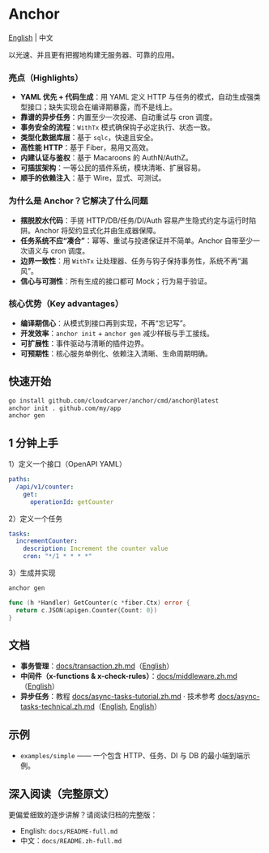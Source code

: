 # Anchor 

[English](README.md) | 中文

以光速、并且更有把握地构建无服务器、可靠的应用。

### 亮点（Highlights）

- **YAML 优先 + 代码生成**：用 YAML 定义 HTTP 与任务的模式，自动生成强类型接口；缺失实现会在编译期暴露，而不是线上。
- **靠谱的异步任务**：内置至少一次投递、自动重试与 cron 调度。
- **事务安全的流程**：`WithTx` 模式确保钩子必定执行、状态一致。
- **类型化数据库层**：基于 `sqlc`，快速且安全。
- **高性能 HTTP**：基于 Fiber，易用又高效。
- **内建认证与鉴权**：基于 Macaroons 的 AuthN/AuthZ。
- **可插拔架构**：一等公民的插件系统，模块清晰、扩展容易。
- **顺手的依赖注入**：基于 Wire，显式、可测试。

### 为什么是 Anchor？它解决了什么问题

- **摆脱胶水代码**：手搓 HTTP/DB/任务/DI/Auth 容易产生隐式约定与运行时陷阱。Anchor 将契约显式化并由生成器保障。
- **任务系统不应“凑合”**：幂等、重试与投递保证并不简单。Anchor 自带至少一次语义与 cron 调度。
- **边界一致性**：用 `WithTx` 让处理器、任务与钩子保持事务性，系统不再“漏风”。
- **信心与可测性**：所有生成的接口都可 Mock；行为易于验证。

### 核心优势（Key advantages）

- **编译期信心**：从模式到接口再到实现，不再“忘记写”。
- **开发效率**：`anchor init` + `anchor gen` 减少样板与手工接线。
- **可扩展性**：事件驱动与清晰的插件边界。
- **可预期性**：核心服务单例化、依赖注入清晰、生命周期明确。

## 快速开始

```bash
go install github.com/cloudcarver/anchor/cmd/anchor@latest
anchor init . github.com/my/app
anchor gen
```

## 1 分钟上手

1）定义一个接口（OpenAPI YAML）

```yaml
paths:
  /api/v1/counter:
    get:
      operationId: getCounter
```

2）定义一个任务

```yaml
tasks:
  incrementCounter:
    description: Increment the counter value
    cron: "*/1 * * * *"
```

3）生成并实现

```bash
anchor gen
```

```go
func (h *Handler) GetCounter(c *fiber.Ctx) error {
  return c.JSON(apigen.Counter{Count: 0})
}
```

## 文档

- **事务管理**：[docs/transaction.zh.md](docs/transaction.zh.md)（[English](docs/transaction.md)）
- **中间件（x-functions & x-check-rules）**：[docs/middleware.zh.md](docs/middleware.zh.md)（[English](docs/middleware.md)）
- **异步任务**：教程 [docs/async-tasks-tutorial.zh.md](docs/async-tasks-tutorial.zh.md) · 技术参考 [docs/async-tasks-technical.zh.md](docs/async-tasks-technical.zh.md)（[English](docs/async-tasks-tutorial.md), [English](docs/async-tasks-technical.md)）

## 示例

- `examples/simple` —— 一个包含 HTTP、任务、DI 与 DB 的最小端到端示例。

## 深入阅读（完整原文）

更偏爱细致的逐步讲解？请阅读归档的完整版：

- English: `docs/README-full.md`
- 中文：`docs/README.zh-full.md`

